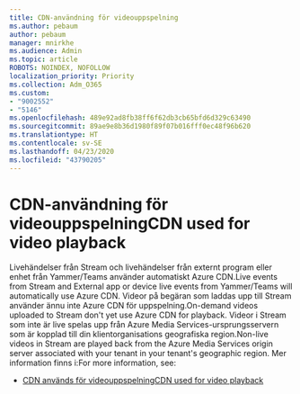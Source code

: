 ```yaml
---
title: CDN-användning för videouppspelning
ms.author: pebaum
author: pebaum
manager: mnirkhe
ms.audience: Admin
ms.topic: article
ROBOTS: NOINDEX, NOFOLLOW
localization_priority: Priority
ms.collection: Adm_O365
ms.custom:
- "9002552"
- "5146"
ms.openlocfilehash: 489e92ad8fb38ff6f62db3cb65bfd6d329c63490
ms.sourcegitcommit: 89ae9e8b36d1980f89f07b016fff0ec48f96b620
ms.translationtype: HT
ms.contentlocale: sv-SE
ms.lasthandoff: 04/23/2020
ms.locfileid: "43790205"
---
```

# <a name="cdn-used-for-video-playback"></a><span data-ttu-id="10b59-102">CDN-användning för videouppspelning</span><span class="sxs-lookup"><span data-stu-id="10b59-102">CDN used for video playback</span></span>

<span data-ttu-id="10b59-103">Livehändelser från Stream och livehändelser från externt program eller enhet från Yammer/Teams använder automatiskt Azure CDN.</span><span class="sxs-lookup"><span data-stu-id="10b59-103">Live events from Stream and External app or device live events from Yammer/Teams will automatically use Azure CDN.</span></span> <span data-ttu-id="10b59-104">Videor på begäran som laddas upp till Stream använder ännu inte Azure CDN för uppspelning.</span><span class="sxs-lookup"><span data-stu-id="10b59-104">On-demand videos uploaded to Stream don't yet use Azure CDN for playback.</span></span> <span data-ttu-id="10b59-105">Videor i Stream som inte är live spelas upp från Azure Media Services-ursprungsservern som är kopplad till din klientorganisations geografiska region.</span><span class="sxs-lookup"><span data-stu-id="10b59-105">Non-live videos in Stream are played back from the Azure Media Services origin server associated with your tenant in your tenant's geographic region.</span></span> <span data-ttu-id="10b59-106">Mer information finns i:</span><span class="sxs-lookup"><span data-stu-id="10b59-106">For more information, see:</span></span>

- [<span data-ttu-id="10b59-107">CDN används för videouppspelning</span><span class="sxs-lookup"><span data-stu-id="10b59-107">CDN used for video playback</span></span>](https://docs.microsoft.com/sv-SE/stream/network-overview#cdn-used-for-video-playback)
